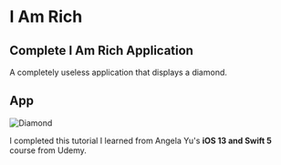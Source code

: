 # I Am Rich

## Complete I Am Rich Application

A completely useless application that displays a diamond.

## App
![Diamond](https://github.com/ldizon8/iOS-Development/blob/master/I%20Am%20Rich/1.png)


I completed this tutorial I learned from Angela Yu's <b>iOS 13 and Swift 5</b> course from Udemy.

